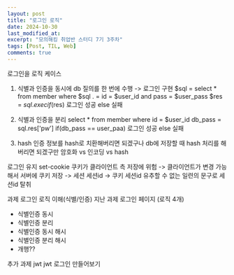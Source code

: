 ```yaml
---
layout: post
title: "로그인 로직"
date: 2024-10-30
last_modified_at:
excerpt: "모의해킹 취업반 스터디 7기 3주차"
tags: [Post, TIL, Web]
comments: true
---
```


로그인을 로직 케이스
1. 식별과 인증을 동시에
db 질의를 한 번에 수행 -> 로그인 구현
$sql = select * from member where
$sql . = id = $user_id and pass = $user_pass
$res = $sql.exec
if($res) 로그인 성공
else 실패

2. 식별과 인증을 분리
select * from member where id = $user_id
db_pass = sql.res['pw']
if(db_pass == user_paa) 로그인 성공
else 실패

3. hash
인증 정보를 hash로 치환해버리면 되겠구나
db에 저장할 때 hash 처리를 해버리면 되겠구만
암호화 vs 인코딩 vs hash

로그인 유지
set-cookie
쿠키가 클라이언트 측 저장에 위험 -> 클라이언트가 변경 가능해서
서버에 쿠키 저장 -> 세션
세션id -> 쿠키
세션id 유추할 수 없는 일련의 문구로
세션id 탈취

과제
로그인 로직 이해(식별/인증)
지난 과제
로그인 페이지 (로직 4개)
- 식별인증 동시
- 식별인증 분리
- 식별인증 동시 해시
- 식별인증 분리 해시
- 개행??

추가 과제
jwt
jwt 로그인 만들어보기